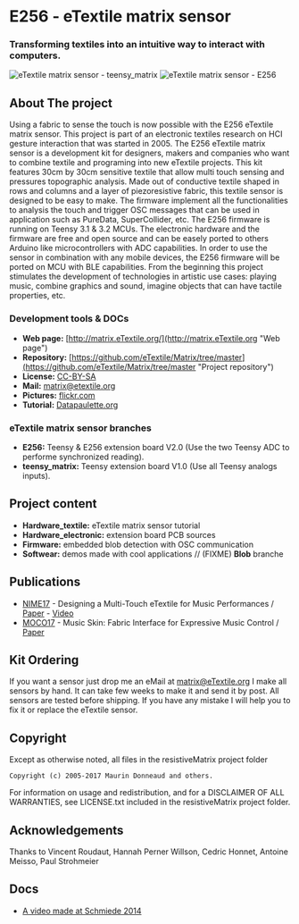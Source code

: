 # E256 - eTextile matrix sensor

### Transforming textiles into an intuitive way to interact with computers.

![eTextile matrix sensor - teensy_matrix](https://farm6.staticflickr.com/5572/30306414062_22bba76566_z_d.jpg)
![eTextile matrix sensor - E256](https://farm1.staticflickr.com/798/40904680852_d5c9b1b35d_z_d.jpg)

## About The project
Using a fabric to sense the touch is now possible with the E256 eTextile matrix sensor.
This project is part of an electronic textiles research on HCI gesture interaction that was started in 2005.
The E256 eTextile matrix sensor is a development kit for designers, makers and companies who want to combine textile and programing into new eTextile projects.
This kit features 30cm by 30cm sensitive textile that allow multi touch sensing and pressures topographic analysis.
Made out of conductive textile shaped in rows and columns and a layer of piezoresistive fabric, this textile sensor is designed to be easy to make.
The firmware implement all the functionalities to analysis the touch and trigger OSC messages that can be used in application such as PureData, SuperCollider, etc.
The E256 firmware is running on Teensy 3.1 & 3.2 MCUs.
The electronic hardware and the firmware are free and open source and can be easely ported to others Arduino like microcontrollers with ADC capabilities.
In order to use the sensor in combination with any mobile devices, the E256 firmware will be ported on MCU with BLE capabilities.
From the beginning this project stimulates the development of technologies in artistic use cases: playing music, combine graphics and sound, imagine objects that can have tactile properties, etc.

### Development tools & DOCs
* **Web page:** [http://matrix.eTextile.org/](http://matrix.eTextile.org "Web page")
* **Repository:** [https://github.com/eTextile/Matrix/tree/master](https://github.com/eTextile/Matrix/tree/master "Project repository")
* **License:** [CC-BY-SA](https://github.com/eTextile/Matrix/tree/Blob/LICENSE "E256 Matrix license")
* **Mail:** [matrix@etextile.org](mailto:lulu@etextile.org "eMail")
* **Pictures:** [flickr.com](https://www.flickr.com/photos/maurin/albums/72157673740361510/ "Share your pictures with us")
* **Tutorial:** [Datapaulette.org](http://wiki.datapaulette.org/doku.php/atelier/projets/matrice_textile "#DataPaulette #Jardindalice")

### eTextile matrix sensor branches
* **E256:** Teensy & E256 extension board V2.0 (Use the two Teensy ADC to performe synchronized reading).
* **teensy_matrix:** Teensy extension board V1.0 (Use all Teensy analogs inputs).

## Project content
* **Hardware_textile:** eTextile matrix sensor tutorial
* **Hardware_electronic:** extension board PCB sources
* **Firmware:** embedded blob detection with OSC communication
* **Softwear:** demos made with cool applications // (FIXME) **Blob** branche

## Publications
- [NIME17](http://www.nime2017.org/) - Designing a Multi-Touch eTextile for Music Performances / [Paper](https://etextile.github.io/resistiveMatrix/publications/NIME17-eTextile.pdf) - [Video](https://vimeo.com/217690743)
- [MOCO17](http://moco17.movementcomputing.org/) - Music Skin: Fabric Interface for Expressive Music Control / [Paper](https://etextile.github.io/resistiveMatrix/publications/MOCO17-MusicSkin.pdf)

## Kit Ordering
If you want a sensor just drop me an eMail at matrix@eTextile.org
I make all sensors by hand. It can take few weeks to make it and send it by post.
All sensors are tested before shipping.
If you have any mistake I will help you to fix it or replace the eTextile sensor.

## Copyright
Except as otherwise noted, all files in the resistiveMatrix project folder

    Copyright (c) 2005-2017 Maurin Donneaud and others.

For information on usage and redistribution, and for a DISCLAIMER OF ALL
WARRANTIES, see LICENSE.txt included in the resistiveMatrix project folder.

## Acknowledgements
Thanks to Vincent Roudaut, Hannah Perner Willson, Cedric Honnet, Antoine Meisso, Paul Strohmeier

## Docs
- [A video made at Schmiede 2014](http://www.kobakant.at/DIY/?p=4305/)

